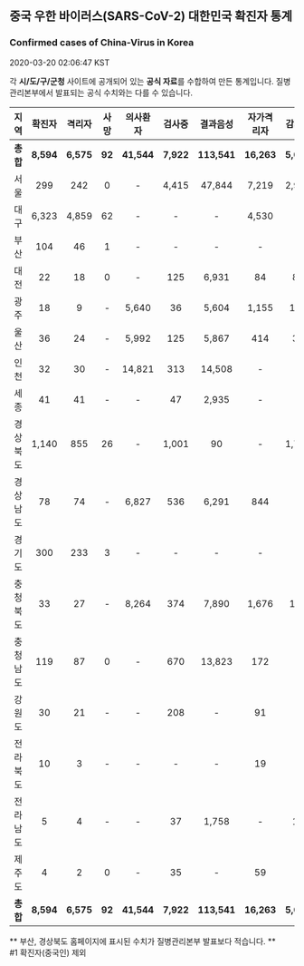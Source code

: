 
## 중국 우한 바이러스(SARS-CoV-2) 대한민국 확진자 통계
### Confirmed cases of China-Virus in Korea
2020-03-20 02:06:47 KST

각 **시/도/구/군청** 사이트에 공개되어 있는 **공식 자료**를 수합하여 만든 통계입니다.
질병관리본부에서 발표되는 공식 수치와는 다를 수 있습니다.


|  지역  | 확진자 |  격리자  |  사망  |  의사환자  |  검사중  |  결과음성  |  자가격리자  |  감시중  |  감시해제  |  퇴원  |
|:------:|:------:|:--------:|:--------:|:----------:|:--------:|:----------------:|:------------:|:--------:|:----------:|:--:|
|**총합**|**8,594**|**6,575**|**92**|**41,544**|**7,922**|**113,541**|**16,263**|**5,084**|**15,907**|**1,927**|**52,259**|
|서울|299|242|0|-|4,415|47,844|7,219|2,924|4,295|57|52,259|
|대구|6,323|4,859|62|-|-|-|4,530|-|-|1,402|-|
|부산|104|46|1|-|-|-|-|-|-|57|-|
|대전|22|18|0|-|125|6,931|84|84|415|4|-|
|광주|18|9|-|5,640|36|5,604|1,155|104|1,051|9|-|
|울산|36|24|-|5,992|125|5,867|414|32|382|12|-|
|인천|32|30|-|14,821|313|14,508|-|-|-|2|-|
|세종|41|41|-|-|47|2,935|-|-|-|-|-|
|경상북도|1,140|855|26|-|1,001|90|-|1,774|8,030|259|-|
|경상남도|78|74|-|6,827|536|6,291|844|-|-|4|-|
|경기도|300|233|3|-|-|-|-|-|-|64|-|
|충청북도|33|27|-|8,264|374|7,890|1,676|148|1,528|6|-|
|충청남도|119|87|0|-|670|13,823|172|-|-|32|-|
|강원도|30|21|-|-|208|-|91|-|-|9|-|
|전라북도|10|3|-|-|-|-|19|-|-|7|-|
|전라남도|5|4|-|-|37|1,758|-|18|206|1|-|
|제주도|4|2|0|-|35|-|59|-|-|2|-|
|**총합**|**8,594**|**6,575**|**92**|**41,544**|**7,922**|**113,541**|**16,263**|**5,084**|**15,907**|**1,927**|**52,259**|


** 부산, 경상북도 홈페이지에 표시된 수치가 질병관리본부 발표보다 적습니다. **<br>
#1 확진자(중국인) 제외
    